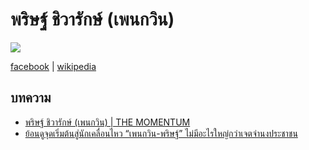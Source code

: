 # พริษฐ์ ชิวารักษ์ (เพนกวิน)

![](https://upload.wikimedia.org/wikipedia/commons/thumb/9/9c/%E0%B8%9E%E0%B8%A3%E0%B8%B4%E0%B8%A9%E0%B8%90%E0%B9%8C_%E0%B8%8A%E0%B8%B4%E0%B8%A7%E0%B8%B2%E0%B8%A3%E0%B8%B1%E0%B8%81%E0%B8%A9%E0%B9%8C_%E0%B9%80%E0%B8%9E%E0%B8%99%E0%B8%81%E0%B8%A7%E0%B8%B4%E0%B8%99_Parit_Chiwarak_Penguin.jpg/440px-%E0%B8%9E%E0%B8%A3%E0%B8%B4%E0%B8%A9%E0%B8%90%E0%B9%8C_%E0%B8%8A%E0%B8%B4%E0%B8%A7%E0%B8%B2%E0%B8%A3%E0%B8%B1%E0%B8%81%E0%B8%A9%E0%B9%8C_%E0%B9%80%E0%B8%9E%E0%B8%99%E0%B8%81%E0%B8%A7%E0%B8%B4%E0%B8%99_Parit_Chiwarak_Penguin.jpg)

[facebook](https://www.facebook.com/paritchiwarakofficial/) | [wikipedia](https://th.wikipedia.org/wiki/%E0%B8%9E%E0%B8%A3%E0%B8%B4%E0%B8%A9%E0%B8%90%E0%B9%8C_%E0%B8%8A%E0%B8%B4%E0%B8%A7%E0%B8%B2%E0%B8%A3%E0%B8%B1%E0%B8%81%E0%B8%A9%E0%B9%8C)

## บทความ

- [พริษฐ์ ชิวารักษ์ (เพนกวิน)  | THE MOMENTUM](https://themomentum.co/future-forward-parit-chiwarak/)
- [ย้อนดูจุดเริ่มต้นสู่นักเคลื่อนไหว “เพนกวิน-พริษฐ์” ไม่มีอะไรใหญ่กว่าเจตจำนงประชาชน](https://www.thairath.co.th/news/politic/1951390)